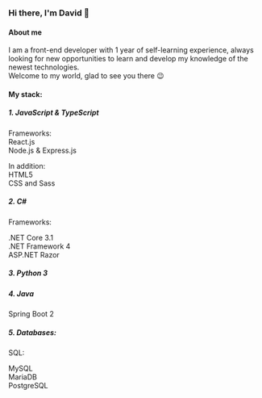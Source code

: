 ### Hi there, I'm David 👋

#### About me

I am a front-end developer with 1 year of self-learning experience, always looking for new opportunities to learn and develop my knowledge of the newest technologies. <br/>
Welcome to my world, glad to see you there :wink:

#### My stack: <br/>
##### 1. JavaScript & TypeScript <br/>
Frameworks: <br/>
React.js <br/>
Node.js & Express.js <br/>

In addition: <br/>
HTML5 <br/>
CSS and Sass <br/>
##### 2. C# <br/>
Frameworks: <br/>

.NET Core 3.1 <br/>
.NET Framework 4 <br/>
ASP.NET Razor <br/>
##### 3. Python 3 <br/>
##### 4. Java <br/>
Spring Boot 2 <br/>
##### 5. Databases: <br/>
SQL: <br/>

MySQL <br/>
MariaDB <br/>
PostgreSQL <br/>

<!--
**MrToujnique/MrToujnique** is a ✨ _special_ ✨ repository because its `README.md` (this file) appears on your GitHub profile.

Here are some ideas to get you started:

- 🔭 I’m currently working on ...
- 🌱 I’m currently learning ...
- 👯 I’m looking to collaborate on ...
- 🤔 I’m looking for help with ...
- 💬 Ask me about ...
- 📫 How to reach me: ...
- 😄 Pronouns: ...
- ⚡ Fun fact: ...
-->
